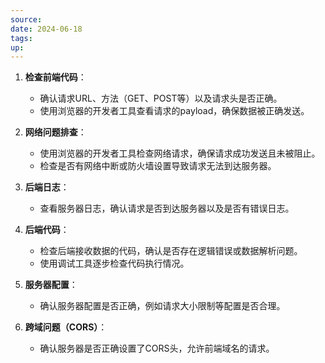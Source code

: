 ```yaml
---
source: 
date: 2024-06-18
tags: 
up:
---
```


1. **检查前端代码**：
    
    - 确认请求URL、方法（GET、POST等）以及请求头是否正确。
    - 使用浏览器的开发者工具查看请求的payload，确保数据被正确发送。
2. **网络问题排查**：
    
    - 使用浏览器的开发者工具检查网络请求，确保请求成功发送且未被阻止。
    - 检查是否有网络中断或防火墙设置导致请求无法到达服务器。
3. **后端日志**：
    
    - 查看服务器日志，确认请求是否到达服务器以及是否有错误日志。
4. **后端代码**：
    
    - 检查后端接收数据的代码，确认是否存在逻辑错误或数据解析问题。
    - 使用调试工具逐步检查代码执行情况。
5. **服务器配置**：
    
    - 确认服务器配置是否正确，例如请求大小限制等配置是否合理。
6. **跨域问题（CORS）**：
    
    - 确认服务器是否正确设置了CORS头，允许前端域名的请求。